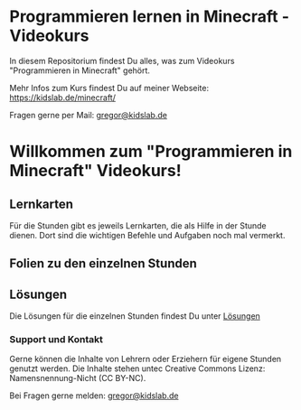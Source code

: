 # Programmieren lernen in Minecraft - Videokurs

In diesem Repositorium findest Du alles, was zum Videokurs "Programmieren in Minecraft" gehört.

Mehr Infos zum Kurs findest Du auf meiner Webseite: https://kidslab.de/minecraft/

Fragen gerne per Mail: gregor@kidslab.de

# Willkommen zum "Programmieren in Minecraft" Videokurs!


## Lernkarten

Für die Stunden gibt es jeweils Lernkarten, die als Hilfe in der Stunde dienen. Dort sind die wichtigen Befehle und Aufgaben noch mal vermerkt.


## Folien zu den einzelnen Stunden



## Lösungen

Die Lösungen für die einzelnen Stunden findest Du unter [Lösungen](/Lösungen/readme.md)



### Support und Kontakt

Gerne können die Inhalte von Lehrern oder Erziehern für eigene Stunden genutzt werden. Die Inhalte stehen untec Creative Commons Lizenz: Namensnennung-Nicht (CC BY-NC).

Bei Fragen gerne melden: gregor@kidslab.de
